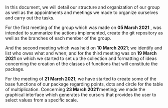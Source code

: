 In this document, we will detail our structure and organization of our group as well as the appointments and meetings we made to organize ourselves and carry out the tasks. 


For the first meeting of the group which was made on **05 March 2021** , was intended to summarize the actions implemented, create the git repository as well as the branches of each member of the group. 

And the second meeting which was held on **10 March 2021**; we identify and list who owes what and when; and for the third meeting was on **19 March 2021** on which we started to set up the collection and formatting of ideas concerning the creation of the classes of functions that will constitute the package. 

For the meeting of **21 March 2021**; we have started to create some of the base functions of our package regarding points, dots and circle for the table of multiplication. Concerning **23 March 2021**'meeting; we made the graphical interface which generates the cursors that provides the user to select values from a specific scale. 